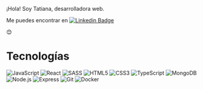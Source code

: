 ¡Hola! Soy Tatiana, desarrolladora web.

Me puedes encontrar en
[![Linkedin Badge](https://img.shields.io/badge/-Linkedin-0077B5?style=flat&logo=Linkedin&logoColor=white&link=https://www.linkedin.com/in/tatianallorente//)](https://www.linkedin.com/in/tatianallorente//) 

😊

# Tecnologías

![JavaScript](https://img.shields.io/badge/-JavaScript-F7DF1E?style=flat&logo=JavaScript&logoColor=black)
![React](https://img.shields.io/badge/-React-61DAFB?style=flat&logo=react&logoColor=white)
![SASS](https://img.shields.io/badge/-SASS-CC6699?style=flat&logo=sass&logoColor=white)
![HTML5](https://img.shields.io/badge/-HTML5-E34F26?style=flat&logo=html5&logoColor=white)
![CSS3](https://img.shields.io/badge/-CSS3-1572B6?style=flat&logo=css3&logoColor=white)
![TypeScript](https://img.shields.io/badge/-TypeScript-3178C6?style=flat&logo=TypeScript&logoColor=white)
![MongoDB](https://img.shields.io/badge/-MongoDB-47A248?style=flat&logo=MongoDB&logoColor=white)
![Node.js](https://img.shields.io/badge/-Node.js-339933?style=flat&logo=node.js&logoColor=white)
![Express](https://img.shields.io/badge/-Express-000000?style=flat&logo=Express&logoColor=white)
![Git](https://img.shields.io/badge/-Git-F05032?style=flat&logo=git&logoColor=white)
![Docker](https://img.shields.io/badge/-Docker-2496ED?style=flat&logo=docker&logoColor=white)


